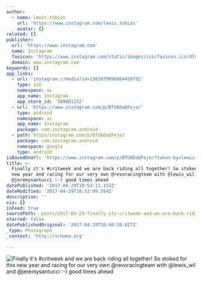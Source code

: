 ```yaml
---
author:
  - name: lewis.tobias
    url: 'https://www.instagram.com/lewis.tobias'
    avatar: {}
related: []
publisher:
  url: 'https://www.instagram.com'
  name: Instagram
  favicon: 'https://www.instagram.com/static/images/ico/favicon.ico/dfa85bb1fd63.ico'
  domain: www.instagram.com
keywords: []
app_links:
  - url: 'instagram://media?id=1501079896864450792'
    type: ios
    namespace: ai
    app_name: Instagram
    app_store_id: '389801252'
  - url: 'https://www.instagram.com/p/BTU6DaQFejo/'
    type: android
    namespace: ai
    app_name: Instagram
    package: com.instagram.android
  - path: https/instagram.com/p/BTU6DaQFejo/
    package: com.instagram.android
    namespace: google
    type: android
isBasedOnUrl: 'https://www.instagram.com/p/BTU6DaQFejo/?taken-by=lewis.tobias'
title: >-
  Finally it's #critweek and we are back riding all together! So stoked for this
  new year and racing for our very own @revoracingteam with @lewis_wil and
  @jeremysantucci :-) good times ahead
datePublished: '2017-04-29T10:52:11.153Z'
dateModified: '2017-04-29T10:52:09.554Z'
description: ''
via: {}
inFeed: true
sourcePath: _posts/2017-04-29-finally-its-critweek-and-we-are-back-riding-all-together.md
starred: false
datePublishedOriginal: '2017-04-29T10:40:39.627Z'
_type: Photograph
_context: 'http://schema.org'

---
```

![Finally it's #critweek and we are back riding all together! So stoked for this new year and racing for our very own @revoracingteam with @lewis_wil and @jeremysantucci :-) good times ahead](https://scontent.cdninstagram.com/t51.2885-15/s640x640/sh0.08/e35/18160630_441089852905624_7193551856902078464_n.jpg)
